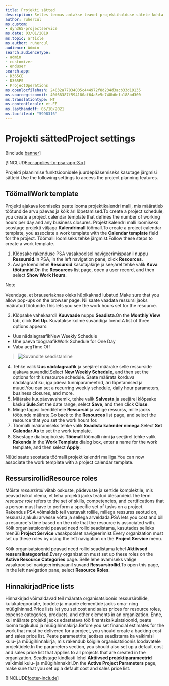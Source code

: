 ```yaml
---
title: Projekti sätted
description: Selles teemas antakse teavet projektihalduse sätete kohta.
author: ruhercul
ms.custom:
- dyn365-projectservice
ms.date: 03/01/2019
ms.topic: article
ms.author: ruhercul
audience: Admin
search.audienceType:
- admin
- customizer
- enduser
search.app:
- D365CE
- D365PS
- ProjectOperations
ms.openlocfilehash: 24032a77834005c444972f8d234d3acb33d19135
ms.sourcegitcommit: 40f68387f594180af64a5e5c748b6efa188bd300
ms.translationtype: HT
ms.contentlocale: et-EE
ms.lasthandoff: 05/10/2021
ms.locfileid: "5998316"
---
```

# <a name="project-settings"></a><span data-ttu-id="705db-103">Projekti sätted</span><span class="sxs-lookup"><span data-stu-id="705db-103">Project settings</span></span>

[!include [banner](../includes/psa-now-project-operations.md)]

[!INCLUDE[cc-applies-to-psa-app-3.x](../includes/cc-applies-to-psa-app-3x.md)]

<span data-ttu-id="705db-104">Projekti plaanimise funktsioonidele juurdepääsemiseks kasutage järgmisi sätteid.</span><span class="sxs-lookup"><span data-stu-id="705db-104">Use the following settings to access the project planning features.</span></span>

## <a name="work-template"></a><span data-ttu-id="705db-105">Töömall</span><span class="sxs-lookup"><span data-stu-id="705db-105">Work template</span></span>

<span data-ttu-id="705db-106">Projekti ajakava loomiseks peate looma projektikalendri malli, mis määratleb töötundide arvu päevas ja kõik äri lõpetamised.</span><span class="sxs-lookup"><span data-stu-id="705db-106">To create a project schedule, you create a project calendar template that defines the number of working hours per day and any business closures.</span></span> <span data-ttu-id="705db-107">Projektikalendri malli loomiseks seostage projekti väljaga **Kalendrimall** töömall.</span><span class="sxs-lookup"><span data-stu-id="705db-107">To create a project calendar template, you associate a work template with the **Calendar template** field for the project.</span></span> <span data-ttu-id="705db-108">Töömalli loomiseks tehke järgmist.</span><span class="sxs-lookup"><span data-stu-id="705db-108">Follow these steps to create a work template.</span></span>

1. <span data-ttu-id="705db-109">Klõpsake rakenduse PSA vasakpoolsel navigeerimispaanil nuppu **Ressursid**.</span><span class="sxs-lookup"><span data-stu-id="705db-109">In PSA, in the left navigation pane, click **Resources**.</span></span> 
2. <span data-ttu-id="705db-110">Avage loendilehel **Ressursid** kasutajakirje ja seejärel tehke valik **Kuva töötunnid**.</span><span class="sxs-lookup"><span data-stu-id="705db-110">On the **Resources** list page, open a user record, and then select **Show Work Hours**.</span></span>

  > [!NOTE]
  > <span data-ttu-id="705db-111">Veenduge, et brauseriaknas oleks hüpikaknad lubatud.</span><span class="sxs-lookup"><span data-stu-id="705db-111">Make sure that you allow pop-ups on the browser page.</span></span> <span data-ttu-id="705db-112">Nii saate vaadata ressursi jaoks määratud töötunde.</span><span class="sxs-lookup"><span data-stu-id="705db-112">This lets you see the work hours set for the resource.</span></span>
  
3. <span data-ttu-id="705db-113">Klõpsake vahekaardil **Kuuvaade** nuppu **Seadista**.</span><span class="sxs-lookup"><span data-stu-id="705db-113">On the **Monthly View** tab, click **Set Up**.</span></span> <span data-ttu-id="705db-114">Kuvatakse kolme suvandiga loend.</span><span class="sxs-lookup"><span data-stu-id="705db-114">A list of three options appears:</span></span> 

  - <span data-ttu-id="705db-115">Uus nädalagraafik</span><span class="sxs-lookup"><span data-stu-id="705db-115">New Weekly Schedule</span></span>
  - <span data-ttu-id="705db-116">Ühe päeva töögraafik</span><span class="sxs-lookup"><span data-stu-id="705db-116">Work Schedule for One Day</span></span>
  - <span data-ttu-id="705db-117">Vaba aeg</span><span class="sxs-lookup"><span data-stu-id="705db-117">Time Off</span></span>

> ![Suvandite seadistamine](media/project-13.png)

4. <span data-ttu-id="705db-119">Tehke valik **Uus nädalagraafik** ja seejärel määrake selle ressurside ajakava suvandid.</span><span class="sxs-lookup"><span data-stu-id="705db-119">Select **New Weekly Schedule**, and then set the options for this resource schedule.</span></span> <span data-ttu-id="705db-120">Saate määrata korduva nädalagraafiku, iga päeva tunniparameetrid, äri lõpetamised ja muud.</span><span class="sxs-lookup"><span data-stu-id="705db-120">You can set a recurring weekly schedule, daily hour parameters, business closures, and more.</span></span>
5. <span data-ttu-id="705db-121">Määrake kuupäevavahemik, tehke valik **Salvesta** ja seejärel klõpsake käsku **Sule**.</span><span class="sxs-lookup"><span data-stu-id="705db-121">Set the date range, select **Save**, and then click **Close**.</span></span> 
6. <span data-ttu-id="705db-122">Minge tagasi loendilehele **Ressursid** ja valige ressurss, mille jaoks töötunde määrate.</span><span class="sxs-lookup"><span data-stu-id="705db-122">Go back to the **Resources** list page, and select the resource that you set the work hours for.</span></span> 
7. <span data-ttu-id="705db-123">Töömalli määramiseks tehke valik **Seadista kalender nimega**.</span><span class="sxs-lookup"><span data-stu-id="705db-123">Select **Set Calendar As** to set the work template.</span></span> 
8. <span data-ttu-id="705db-124">Sisestage dialoogiboksis **Töömall** töömalli nimi ja seejärel tehke valik **Rakenda**.</span><span class="sxs-lookup"><span data-stu-id="705db-124">In the **Work Template** dialog box, enter a name for the work template, and then select **Apply**.</span></span> 

<span data-ttu-id="705db-125">Nüüd saate seostada töömalli projektikalendri malliga.</span><span class="sxs-lookup"><span data-stu-id="705db-125">You can now associate the work template with a project calendar template.</span></span>

## <a name="resource-roles"></a><span data-ttu-id="705db-126">Ressursirollid</span><span class="sxs-lookup"><span data-stu-id="705db-126">Resource roles</span></span>

<span data-ttu-id="705db-127">Mõiste *ressursiroll* viitab oskuste, pädevuste ja sertide komplektile, mis peavad isikul olema, et teha projekti jaoks teatud ülesandeid.</span><span class="sxs-lookup"><span data-stu-id="705db-127">The term *resource role* refers to the set of skills, competencies, and certifications that a person must have to perform a specific set of tasks on a project.</span></span> <span data-ttu-id="705db-128">Rakendus PSA võimaldab teil vastavalt rollile, millega ressurss seotud on, ressursi ajakulu arvesse võtta ja sellega arveldada.</span><span class="sxs-lookup"><span data-stu-id="705db-128">PSA lets you cost and bill a resource's time based on the role that the resource is associated with.</span></span> <span data-ttu-id="705db-129">Kõik organisatsioonid peavad need rollid seadistama, kasutades selleks menüü **Project Service** vasakpoolset navigeerimist.</span><span class="sxs-lookup"><span data-stu-id="705db-129">Every organization must set up these roles by using the left navigation on the **Project Service** menu.</span></span>

<span data-ttu-id="705db-130">Kõik organisatsioonid peavad need rollid seadistama lehel **Aktiivsed ressursikategooriad**.</span><span class="sxs-lookup"><span data-stu-id="705db-130">Every organization must set up these roles on the **Active Resource Categories** page.</span></span> <span data-ttu-id="705db-131">Selle lehe avamiseks valige vasakpoolsel navigeerimispaanil suvand **Ressursirollid**.</span><span class="sxs-lookup"><span data-stu-id="705db-131">To open this page, in the left navigation pane, select **Resource Roles**.</span></span>

## <a name="price-lists"></a><span data-ttu-id="705db-132">Hinnakirjad</span><span class="sxs-lookup"><span data-stu-id="705db-132">Price lists</span></span>

<span data-ttu-id="705db-133">Hinnakirjad võimaldavad teil määrata organisatsioonis ressursirollide, kulukategooriate, toodete ja muude elementide jaoks oma- ning müügihinnad.</span><span class="sxs-lookup"><span data-stu-id="705db-133">Price lists let you set cost and sales prices for resource roles, expense categories, products, and other elements in an organization.</span></span> <span data-ttu-id="705db-134">Enne, kui määrate projekti jaoks edastatava töö finantskalkulatsioonid, peate looma tugikulud ja müügihinnakirja.</span><span class="sxs-lookup"><span data-stu-id="705db-134">Before you set financial estimates for the work that must be delivered for a project, you should create a backing cost and sales price list.</span></span> <span data-ttu-id="705db-135">Peate parameetrite jaotises seadistama ka vaikimisi kulu- ja müügihinnakirja, mis rakendub kõigile organisatsioonis loodavatele projektidele.</span><span class="sxs-lookup"><span data-stu-id="705db-135">In the parameters section, you should also set up a default cost and sales price list that applies to all projects that are created in the organization.</span></span> <span data-ttu-id="705db-136">Seadistage kindlasti lehel **Aktiivsed projektiparameetrid** vaikimisi kulu- ja müügihinnakiri.</span><span class="sxs-lookup"><span data-stu-id="705db-136">On the **Active Project Parameters** page, make sure that you set up a default cost and sales price list.</span></span>


[!INCLUDE[footer-include](../includes/footer-banner.md)]